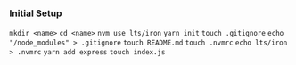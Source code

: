 ### Initial Setup
`mkdir <name>`
`cd <name>`
`nvm use lts/iron`
`yarn init`
`touch .gitignore`
`echo "/node_modules" > .gitignore`
`touch README.md`
`touch .nvmrc`
`echo lts/iron > .nvmrc`
`yarn add express`
`touch index.js`